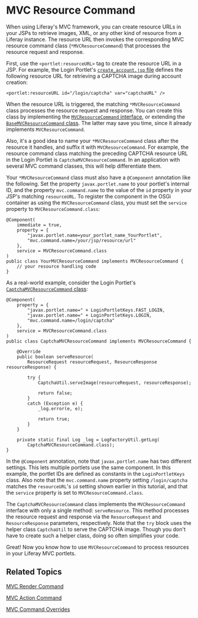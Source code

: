 # MVC Resource Command [](id=mvc-resource-command)

When using Liferay's MVC framework, you can create resource URLs in your JSPs to 
retrieve images, XML, or any other kind of resource from a Liferay instance. The 
resource URL then invokes the corresponding MVC resource command class 
(`*MVCResourceCommand`) that processes the resource request and response. 

First, use the `<portlet:resourceURL>` tag to create the resource URL in a JSP. 
For example, the Login Portlet's 
[`create_account.jsp` file](https://github.com/liferay/liferay-portal/blob/master/modules/apps/foundation/login/login-web/src/main/resources/META-INF/resources/create_account.jsp) 
defines the following resource URL for retrieving a CAPTCHA image during account 
creation: 

    <portlet:resourceURL id="/login/captcha" var="captchaURL" />

When the resource URL is triggered, the matching `*MVCResourceCommand` class 
processes the resource request and response. You can create this class by 
implementing the 
[`MVCResourceCommand` interface](https://docs.liferay.com/portal/7.0/javadocs/portal-kernel/com/liferay/portal/kernel/portlet/bridges/mvc/MVCResourceCommand.html), 
or extending the 
[`BaseMVCResourceCommand` class](https://docs.liferay.com/portal/7.0/javadocs/portal-kernel/com/liferay/portal/kernel/portlet/bridges/mvc/BaseMVCResourceCommand.html). 
The latter may save you time, since it already implements `MVCResourceCommand`. 

Also, it's a good idea to name your `*MVCResourceCommand` class after the
resource it handles, and suffix it with `MVCResourceCommand`. For example, the
resource command class matching the preceding CAPTCHA resource URL in the Login
Portlet is `CaptchaMVCResourceCommand`. In an application with several MVC
command classes, this will help differentiate them.

Your `*MVCResourceCommand` class must also have a `@Component` annotation like 
the following. Set the property `javax.portlet.name` to your portlet's internal 
ID, and the property `mvc.command.name` to the value of the `id` property in 
your JSP's matching `resourceURL`. To register the component in the OSGi 
container as using the `MVCResourceCommand` class, you must set the `service` 
property to `MVCResourceCommand.class`: 

    @Component(
        immediate = true,
        property = {
            "javax.portlet.name=your_portlet_name_YourPortlet",
            "mvc.command.name=/your/jsp/resource/url"
        },
        service = MVCResourceCommand.class
    )
    public class YourMVCResourceCommand implements MVCResourceCommand {
        // your resource handling code
    }

As a real-world example, consider the Login Portlet's 
[`CaptchaMVCResourceCommand` class](https://github.com/liferay/liferay-portal/blob/master/modules/apps/foundation/login/login-web/src/main/java/com/liferay/login/web/portlet/action/CaptchaMVCResourceCommand.java): 

    @Component(
        property = {
            "javax.portlet.name=" + LoginPortletKeys.FAST_LOGIN,
            "javax.portlet.name=" + LoginPortletKeys.LOGIN,
            "mvc.command.name=/login/captcha"
        },
        service = MVCResourceCommand.class
    )
    public class CaptchaMVCResourceCommand implements MVCResourceCommand {

        @Override
        public boolean serveResource(
            ResourceRequest resourceRequest, ResourceResponse resourceResponse) {
            
            try {
                CaptchaUtil.serveImage(resourceRequest, resourceResponse);

                return false;
            }
            catch (Exception e) {
                _log.error(e, e);
                
                return true;
            }
        }

        private static final Log _log = LogFactoryUtil.getLog(
            CaptchaMVCResourceCommand.class);
    }

In the `@Component` annotation, note that `javax.portlet.name` has two different 
settings. This lets multiple portlets use the same component. In this example, 
the portlet IDs are defined as constants in the `LoginPortletKeys` class. Also 
note that the `mvc.command.name` property setting `/login/captcha` matches the 
`resourceURL`'s `id` setting shown earlier in this tutorial, and that the 
`service` property is set to `MVCResourceCommand.class`. 

The `CaptchaMVCResourceCommand` class implements the `MVCResourceCommand` 
interface with only a single method: `serveResource`. This method processes the 
resource request and response via the `ResourceRequest` and `ResourceResponse` 
parameters, respectively. Note that the `try` block uses the helper class 
`CaptchaUtil` to serve the CAPTCHA image. Though you don't have to create such a 
helper class, doing so often simplifies your code. 

Great! Now you know how to use `MVCResourceCommand` to process resources in your 
Liferay MVC portlets. 

## Related Topics [](id=related-topics)

[MVC Render Command](/develop/tutorials/-/knowledge_base/7-0/mvc-render-command)

[MVC Action Command](/develop/tutorials/-/knowledge_base/7-0/mvc-action-command)

[MVC Command Overrides](/develop/tutorials/-/knowledge_base/7-0/overriding-mvc-commands)
